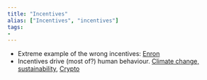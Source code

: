 ```yaml
---
title: "Incentives"
alias: ["Incentives", "incentives"]
tags:
- 
---
```

- Extreme example of the wrong incentives: [Enron](notes/The%20Smartest%20Guys%20in%20the%20Room.md)
- Incentives drive (most of?) human behaviour. [Climate change, sustainability](notes/Climate%20change,%20sustainability.md), [Crypto](notes/Crypto.md)


